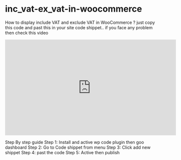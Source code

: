 # inc_vat-ex_vat-in-woocommerce
How to display include VAT and exclude VAT in WooCommerce ? just copy this code and past this in your site code shippet..
if you face any problem then check this video
<iframe width="560" height="315" src="https://www.youtube.com/watch?v=qnlj1vcnDPs" title="YouTube video player" frameborder="0" allow="accelerometer; autoplay; clipboard-write; encrypted-media; gyroscope; picture-in-picture; web-share" referrerpolicy="strict-origin-when-cross-origin" allowfullscreen></iframe>

Step By step guide
Step 1: Install and active wp code plugin then goo dashboard
Step 2: Go to Code shippet from menu
Step 3: Click add new shippet
Step 4: past the code 
Step 5: Active then publish
